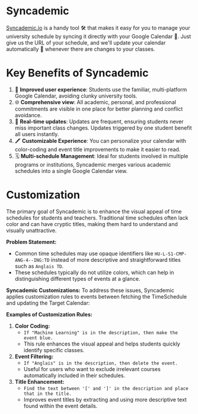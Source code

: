 # Syncademic

[Syncademic.io](https://syncademic.io) is a handy tool 🛠️ that makes it easy for you to manage your university schedule by syncing it directly with your Google Calendar 📅. Just give us the URL of your schedule, and we'll update your calendar automatically 🔄 whenever there are changes to your classes.

# Key Benefits of Syncademic

1. 📱 **Improved user experience**: Students use the familiar, multi-platform Google Calendar, avoiding clunky university tools.
2. 🌐 **Comprehensive view**: All academic, personal, and professional commitments are visible in one place for better planning and conflict avoidance.
3. 🔄 **Real-time updates**: Updates are frequent, ensuring students never miss important class changes. Updates triggered by one student benefit all users instantly.
4. 🖍️ **Customizable Experience**: You can personalize your calendar with color-coding and event title improvements to make it easier to read.
5. 🗓️ **Multi-schedule Management**: Ideal for students involved in multiple programs or institutions, Syncademic merges various academic schedules into a single Google Calendar view.


# Customization

The primary goal of Syncademic is to enhance the visual appeal of time schedules for students and teachers. Traditional time schedules often lack color and can have cryptic titles, making them hard to understand and visually unattractive.

**Problem Statement:**

- Common time schedules may use opaque identifiers like `HU-L-S1-CMP-ANG-4--ING:TD` instead of more descriptive and straightforward titles such as `Anglais TD`.
- These schedules typically do not utilize colors, which can help in distinguishing different types of events at a glance.

**Syncademic Customizations:**
To address these issues, Syncademic applies customization rules to events between fetching the TimeSchedule and updating the Target Calendar:

**Examples of Customization Rules:**

1. **Color Coding:**
   - `If "Machine Learning" is in the description, then make the event blue.`
   - This rule enhances the visual appeal and helps students quickly identify specific classes.
2. **Event Filtering:**
   - `If "Anglais" is in the description, then delete the event.`
   - Useful for users who want to exclude irrelevant courses automatically included in their schedules.
3. **Title Enhancement:**
   - `Find the text between '[' and ']' in the description and place that in the title.`
   - Improves event titles by extracting and using more descriptive text found within the event details.